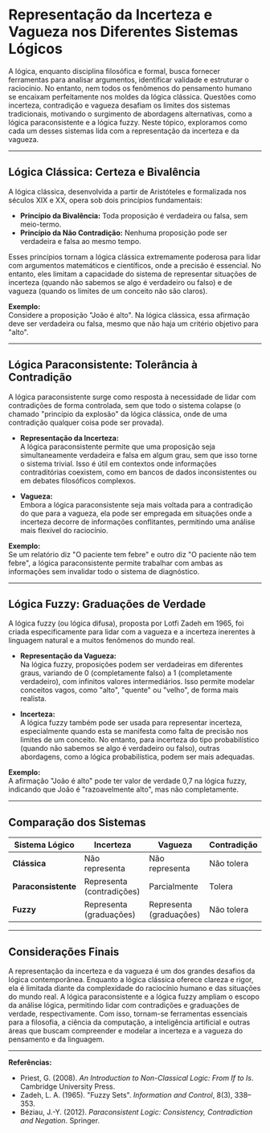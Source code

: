 # Representação da Incerteza e Vagueza nos Diferentes Sistemas Lógicos

A lógica, enquanto disciplina filosófica e formal, busca fornecer ferramentas para analisar argumentos, identificar validade e estruturar o raciocínio. No entanto, nem todos os fenômenos do pensamento humano se encaixam perfeitamente nos moldes da lógica clássica. Questões como incerteza, contradição e vagueza desafiam os limites dos sistemas tradicionais, motivando o surgimento de abordagens alternativas, como a lógica paraconsistente e a lógica fuzzy. Neste tópico, exploramos como cada um desses sistemas lida com a representação da incerteza e da vagueza.

---

## Lógica Clássica: Certeza e Bivalência

A lógica clássica, desenvolvida a partir de Aristóteles e formalizada nos séculos XIX e XX, opera sob dois princípios fundamentais:

- **Princípio da Bivalência:** Toda proposição é verdadeira ou falsa, sem meio-termo.
- **Princípio da Não Contradição:** Nenhuma proposição pode ser verdadeira e falsa ao mesmo tempo.

Esses princípios tornam a lógica clássica extremamente poderosa para lidar com argumentos matemáticos e científicos, onde a precisão é essencial. No entanto, eles limitam a capacidade do sistema de representar situações de incerteza (quando não sabemos se algo é verdadeiro ou falso) e de vagueza (quando os limites de um conceito não são claros).

**Exemplo:**  
Considere a proposição "João é alto". Na lógica clássica, essa afirmação deve ser verdadeira ou falsa, mesmo que não haja um critério objetivo para "alto".

---

## Lógica Paraconsistente: Tolerância à Contradição

A lógica paraconsistente surge como resposta à necessidade de lidar com contradições de forma controlada, sem que todo o sistema colapse (o chamado "princípio da explosão" da lógica clássica, onde de uma contradição qualquer coisa pode ser provada).

- **Representação da Incerteza:**  
  A lógica paraconsistente permite que uma proposição seja simultaneamente verdadeira e falsa em algum grau, sem que isso torne o sistema trivial. Isso é útil em contextos onde informações contraditórias coexistem, como em bancos de dados inconsistentes ou em debates filosóficos complexos.

- **Vagueza:**  
  Embora a lógica paraconsistente seja mais voltada para a contradição do que para a vagueza, ela pode ser empregada em situações onde a incerteza decorre de informações conflitantes, permitindo uma análise mais flexível do raciocínio.

**Exemplo:**  
Se um relatório diz "O paciente tem febre" e outro diz "O paciente não tem febre", a lógica paraconsistente permite trabalhar com ambas as informações sem invalidar todo o sistema de diagnóstico.

---

## Lógica Fuzzy: Graduações de Verdade

A lógica fuzzy (ou lógica difusa), proposta por Lotfi Zadeh em 1965, foi criada especificamente para lidar com a vagueza e a incerteza inerentes à linguagem natural e a muitos fenômenos do mundo real.

- **Representação da Vagueza:**  
  Na lógica fuzzy, proposições podem ser verdadeiras em diferentes graus, variando de 0 (completamente falso) a 1 (completamente verdadeiro), com infinitos valores intermediários. Isso permite modelar conceitos vagos, como "alto", "quente" ou "velho", de forma mais realista.

- **Incerteza:**  
  A lógica fuzzy também pode ser usada para representar incerteza, especialmente quando esta se manifesta como falta de precisão nos limites de um conceito. No entanto, para incerteza do tipo probabilístico (quando não sabemos se algo é verdadeiro ou falso), outras abordagens, como a lógica probabilística, podem ser mais adequadas.

**Exemplo:**  
A afirmação "João é alto" pode ter valor de verdade 0,7 na lógica fuzzy, indicando que João é "razoavelmente alto", mas não completamente.

---

## Comparação dos Sistemas

| Sistema Lógico         | Incerteza                  | Vagueza                    | Contradição                |
|------------------------|----------------------------|----------------------------|----------------------------|
| **Clássica**           | Não representa             | Não representa             | Não tolera                 |
| **Paraconsistente**    | Representa (contradições)  | Parcialmente               | Tolera                     |
| **Fuzzy**              | Representa (graduações)    | Representa (graduações)    | Não tolera                 |

---

## Considerações Finais

A representação da incerteza e da vagueza é um dos grandes desafios da lógica contemporânea. Enquanto a lógica clássica oferece clareza e rigor, ela é limitada diante da complexidade do raciocínio humano e das situações do mundo real. A lógica paraconsistente e a lógica fuzzy ampliam o escopo da análise lógica, permitindo lidar com contradições e graduações de verdade, respectivamente. Com isso, tornam-se ferramentas essenciais para a filosofia, a ciência da computação, a inteligência artificial e outras áreas que buscam compreender e modelar a incerteza e a vagueza do pensamento e da linguagem.

---

**Referências:**

- Priest, G. (2008). *An Introduction to Non-Classical Logic: From If to Is*. Cambridge University Press.
- Zadeh, L. A. (1965). "Fuzzy Sets". *Information and Control*, 8(3), 338–353.
- Béziau, J.-Y. (2012). *Paraconsistent Logic: Consistency, Contradiction and Negation*. Springer.